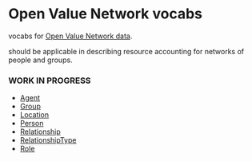 # Open Value Network vocabs

vocabs for [Open Value Network data](https://github.com/valnet/valuenetwork).

should be applicable in describing resource accounting for networks of people and groups.

### WORK IN PROGRESS

- [Agent](./vocab/Agent.js)
- [Group](./vocab/Group.js)
- [Location](./vocab/Location.js)
- [Person](./vocab/Person.js)
- [Relationship](./vocab/Relationship.js)
- [RelationshipType](./vocab/Relationship.js)
- [Role](./vocab/Role.js)

